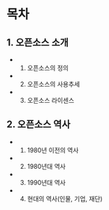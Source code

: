 # 목차 

## 1. 오픈소스 소개 

* 1. 오픈소스의 정의 
* 2. 오픈소스의 사용추세 
* 3. 오픈소스 라이센스 

## 2. 오픈소스 역사 

* 1. 1980년 이전의 역사  
* 2. 1980년대 역사
* 3. 1990년대 역사 
* 4. 현대의 역사(인물, 기업, 재단) 